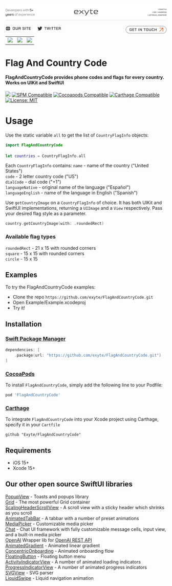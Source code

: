 <a href="https://exyte.com/"><picture><source media="(prefers-color-scheme: dark)" srcset="https://raw.githubusercontent.com/exyte/media/master/common/header-dark.png"><img src="https://raw.githubusercontent.com/exyte/media/master/common/header-light.png"></picture></a>

<a href="https://exyte.com/"><picture><source media="(prefers-color-scheme: dark)" srcset="https://raw.githubusercontent.com/exyte/media/master/common/our-site-dark.png" width="80" height="16"><img src="https://raw.githubusercontent.com/exyte/media/master/common/our-site-light.png" width="80" height="16"></picture></a>&nbsp;&nbsp;&nbsp;&nbsp;&nbsp;<a href="https://twitter.com/exyteHQ"><picture><source media="(prefers-color-scheme: dark)" srcset="https://raw.githubusercontent.com/exyte/media/master/common/twitter-dark.png" width="74" height="16"><img src="https://raw.githubusercontent.com/exyte/media/master/common/twitter-light.png" width="74" height="16">
</picture></a> <a href="https://exyte.com/contacts"><picture><source media="(prefers-color-scheme: dark)" srcset="https://raw.githubusercontent.com/exyte/media/master/common/get-in-touch-dark.png" width="128" height="24" align="right"><img src="https://raw.githubusercontent.com/exyte/media/master/common/get-in-touch-light.png" width="128" height="24" align="right"></picture></a>

<table>
    <tbody>
        <tr>
            <td>
                <img src="https://github.com/exyte/FlagAndCountryCode/assets/9447630/07c4662f-9069-45d2-b8d8-5a7d7e3adeaa" />
            </td>
            <td>
                <img src="https://github.com/exyte/FlagAndCountryCode/assets/9447630/3ee60227-5cbf-431b-881f-33262eb25bdd" />
            </td>
            <td>
                <img src="https://github.com/exyte/FlagAndCountryCode/assets/9447630/e18f0e20-2738-410a-bfaa-69754bc86e7e" />
            </td>
        </tr>
    </tbody>
</table>

<p><h1 align="left">Flag And Country Code</h1></p>

<p><h4>FlagAndCountryCode provides phone codes and flags for every country. Works on UIKit and SwiftUI</h4></p>

![](https://img.shields.io/github/v/tag/exyte/FlagAndCountryCode?label=Version)
[![SPM Compatible](https://img.shields.io/badge/SwiftPM-Compatible-brightgreen.svg)](https://swiftpackageindex.com/exyte/FlagAndCountryCode)
[![Cocoapods Compatible](https://img.shields.io/badge/cocoapods-Compatible-brightgreen.svg)](https://cocoapods.org/pods/FlagAndCountryCode)
[![Carthage Compatible](https://img.shields.io/badge/Carthage-compatible-brightgreen.svg?style=flat)](https://github.com/Carthage/Carthage)
[![License: MIT](https://img.shields.io/badge/License-MIT-black.svg)](https://opensource.org/licenses/MIT)

# Usage
Use the static variable `all` to get the list of `CountryFlagInfo` objects:
```swift
import FlagAndCountryCode

let countries = CountryFlagInfo.all
```

Each `CountryFlagInfo` contains:
`name` - name of the country ("United States")     
`code` - 2 letter country code ("US")    
`dialCode` - dial code ("+1")     
`languageNative` - original name of the language ("Español")  
`languageEnglish` - name of the language in English ("Spanish")   

Use `getCountryImage` on a `CountryFlagInfo` of choice. It has both UIKit and SwiftUI implementations, returning a `UIImage` and a `View` respectively. Pass your desired flag style as a parameter.
```swift
country.getCountryImage(with: .roundedRect)
```

### Available flag types
`roundedRect` - 21 x 15 with rounded corners  
`square` - 15 x 15 with rounded corners  
`circle` - 15 x 15    

## Examples

To try the FlagAndCountryCode examples:
- Clone the repo `https://github.com/exyte/FlagAndCountryCode.git`
- Open Example/Example.xcodeproj
- Try it!

## Installation

### [Swift Package Manager](https://swift.org/package-manager/)

```swift
dependencies: [
    .package(url: "https://github.com/exyte/FlagAndCountryCode.git")
]
```

### [CocoaPods](http://cocoapods.org)

To install `FlagAndCountryCode`, simply add the following line to your Podfile:

```ruby
pod 'FlagAndCountryCode'
```

### [Carthage](http://github.com/Carthage/Carthage)

To integrate `FlagAndCountryCode` into your Xcode project using Carthage, specify it in your `Cartfile`

```ogdl
github "Exyte/FlagAndCountryCode"
```

## Requirements

* iOS 15+
* Xcode 15+ 

## Our other open source SwiftUI libraries
[PopupView](https://github.com/exyte/PopupView) - Toasts and popups library    
[Grid](https://github.com/exyte/Grid) - The most powerful Grid container    
[ScalingHeaderScrollView](https://github.com/exyte/ScalingHeaderScrollView) - A scroll view with a sticky header which shrinks as you scroll    
[AnimatedTabBar](https://github.com/exyte/AnimatedTabBar) - A tabbar with a number of preset animations   
[MediaPicker](https://github.com/exyte/mediapicker) - Customizable media picker     
[Chat](https://github.com/exyte/chat) - Chat UI framework with fully customizable message cells, input view, and a built-in media picker  
[OpenAI](https://github.com/exyte/OpenAI) Wrapper lib for [OpenAI REST API](https://platform.openai.com/docs/api-reference/introduction)    
[AnimatedGradient](https://github.com/exyte/AnimatedGradient) - Animated linear gradient     
[ConcentricOnboarding](https://github.com/exyte/ConcentricOnboarding) - Animated onboarding flow    
[FloatingButton](https://github.com/exyte/FloatingButton) - Floating button menu    
[ActivityIndicatorView](https://github.com/exyte/ActivityIndicatorView) - A number of animated loading indicators    
[ProgressIndicatorView](https://github.com/exyte/ProgressIndicatorView) - A number of animated progress indicators    
[SVGView](https://github.com/exyte/SVGView) - SVG parser    
[LiquidSwipe](https://github.com/exyte/LiquidSwipe) - Liquid navigation animation    
